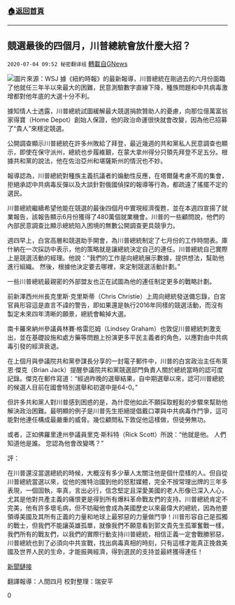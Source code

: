 ###  [:house:返回首頁](https://github.com/ourhimalayas/txt)
---

## 競選最後的四個月，川普總統會放什麼大招？
`2020-07-04 09:52 秘密翻译组` [轉載自GNews](https://gnews.org/zh-hant/253829/)

![](https://s3.amazonaws.com/gnews-media-offload/wp-content/uploads/2020/07/04094703/Picture-1-35.png)圖片來源：WSJ 
據《紐約時報》的最新報導，川普總統在剛過去的六月份面臨了他就任三年半以來最大的困難，民意測驗數字直線下降，種族問題和中共病毒激增都對他年底的大選十分不利。

據知情人士透露，川普總統試圖緩解最大競選捐款贊助人的憂慮，向那位億萬富翁家得寶（Home Depot）創始人保證，他的政治命運很快就會改變，因為他已招募了“貴人”來穩定競選。

公開調查顯示川普總統在許多州敗給了拜登，最近幾週的共和黨私人民意調查也顯示，即使在保守派州，總統也步履維艱，在蒙大拿州得分只領先拜登不足五分。根據共和黨的說法，他在佐治亞州和堪薩斯州的情況也不妙。

報導認為，川普總統對種族主義抗議者的煽動性反應，在塔爾薩考慮不周的集會，拒絕承認中共病毒反彈以及大談針對俄國偵探的報導等行為，都疏遠了搖擺不定的選民。

川普總統繼續希望他能在競選的最後四個月中實現經濟復甦，並在本週四宣揚了就業報告，該報告顯示6月份獲得了480萬個就業機會。川普的一些顧問說，他們的內部民意調查比顯示總統陷入困境的無數公開調查更具競爭力。

週四早上，白宮高層和競選助手開會，為川普總統制定了七月份的工作時間表。庫什納在一次採訪中表示，他的策略就是讓總統決定自己的連任。川普總統自己實際上是競選活動的經理。他說：“我們的工作是向總統展示數據，提供想法，幫助他進行組織。 然後，根據他決定要去哪裡，來定制競選活動計劃。”

一些川普總統最親密的外部盟友也正在試圖為他的連任制定更多的戰略計劃。

前新澤西州州長克里斯·克里斯蒂（Chris Christie）上周向總統發送備忘錄，白宮官員形容這是直言不諱的警告，即如果還是執行2016年同樣的競選活動，而沒有製定未來四年清晰的願景，總統會輸掉大選。

南卡羅來納州參議員林賽·格雷厄姆（Lindsey Graham）也敦促川普總統刺激支出，並在基礎設施和處方藥等問題上扮演更多平民主義者的角色，以應對由中共病毒引發的經濟衰退。

在上個月與參議院共和黨參謀長分享的一封電子郵件中，川普的白宮政治主任布萊恩·傑克（Brian Jack）提醒參議院共和黨競選部門負責人關於總統當時的認可度記錄。傑克在郵件寫道：“經過昨晚的選舉結果，自中期選舉以來，認可川普總統的候選人目前在國會特別選舉和初選中是64-0。”

但許多共和黨人對川普感到困惑的是，為什麼他如此不願採取輕鬆的步驟來幫助他解決政治困難。最明顯的例子是川普先生拒絕提倡戴口罩與中共病毒作鬥爭，這可能對他連任構成最嚴重的威脅。幾位顧問私下敦促他這樣做，但徒勞無功。

或者，正如佛羅里達州參議員里克·斯科特（Rick Scott）所說：“他就是他。 人們知道他是誰。 您認為他會改變嗎？”

評：

在川普還沒當選總統的時候，大概沒有多少華人太關注他是個什麼樣的人。但自從川普總統當選以來，從他的推特治國到他的怒懟媒體，完全不按常理出牌的三年多表現，一個固執，率真，言出必行，信念堅定且深愛美國的老人形像已深入人心，尤其是他對共產主義的痛恨更是得到所有爆料革命戰友們的支持。川普總統肯定不完美，他有許多壞毛病，但不妨礙他會成為美國歷史以來最偉大的總統，因為他要領導美國及其所有正義的力量和地球上最邪惡的力量做鬥爭！川普形容自己是孤獨的戰士，但我們不能讓英雄孤單，就像我們不願意看到郭文貴先生孤軍奮戰一樣，我們所有的戰友們，以我們的實際行動支持川普總統，相信正義一定會戰勝邪惡，川普總統也到了必須向中共宣戰，找出病毒真相的時刻，只有這樣才能真正挽救美國及世界人民的生命，才能振興經濟，得到選民的支持並最終獲得連任！

[新聞鏈接](https://www.nytimes.com/2020/07/02/us/politics/trump-2020-campaign-problems.html)

翻譯報導：人間四月
校對整理：瑞安平

0

